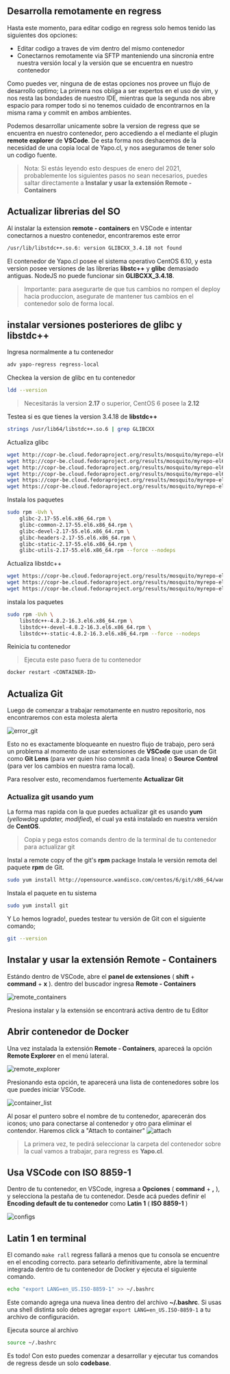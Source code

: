 ## Desarrolla remotamente en regress

Hasta este momento, para editar codigo en regress solo hemos tenido las siguientes dos opciones:

- Editar codigo a traves de vim dentro del mismo contenedor
- Conectarnos remotamente via SFTP manteniendo una sincronia entre nuestra versión local y la versión que se encuentra en nuestro contenedor

Como puedes ver, ninguna de de estas opciones nos provee un flujo de desarrollo optimo; La primera nos obliga a ser expertos en el uso de vim, y nos resta las bondades de nuestro IDE, mientras que la segunda nos abre espacio para romper todo si no tenemos cuidado de encontrarnos en la misma rama y commit en ambos ambientes.

Podemos desarrollar unicamente sobre la version de regress que se encuentra en nuestro contenedor, pero accediendo a el mediante el plugin __remote explorer__ de __VSCode__. De esta forma nos deshacemos de la necesidad de una copia local de Yapo.cl, y nos aseguramos de tener solo un codigo fuente.

> Nota: Si estás leyendo esto despues de enero del 2021, probablemente los siguientes pasos no sean necesarios, puedes saltar directamente a __Instalar y usar la extensión Remote - Containers__

## Actualizar librerias del SO

Al instalar la extension __remote - containers__ en VSCode e intentar conectarnos a nuestro contenedor, encontraremos este error

```bash
/usr/lib/libstdc++.so.6: version GLIBCXX_3.4.18 not found
```

El contenedor de Yapo.cl posee el sistema operativo CentOS 6.10, y esta version posee versiones de las librerias __libstc++__ y __glibc__ demasiado antiguas. NodeJS no puede funcionar sin __GLIBCXX_3.4.18__.

> Importante: para asegurarte de que tus cambios no rompen el deploy hacia produccion, asegurate de mantener tus cambios en el contenedor solo de forma local.

## instalar versiones posteriores de glibc y libstdc++

Ingresa normalmente a tu contenedor
```bash
adv yapo-regress regress-local
```

Checkea la version de glibc en tu contenedor

```bash 
ldd --version
```
> Necesitarás la version __2.17__ o superior, CentOS 6 posee la __2.12__

Testea si es que tienes la version 3.4.18 de __libstdc++__

```bash
strings /usr/lib64/libstdc++.so.6 | grep GLIBCXX
```

Actualiza glibc

```bash
wget http://copr-be.cloud.fedoraproject.org/results/mosquito/myrepo-el6/epel-6-x86_64/glibc-2.17-55.fc20/glibc-2.17-55.el6.x86_64.rpm
wget http://copr-be.cloud.fedoraproject.org/results/mosquito/myrepo-el6/epel-6-x86_64/glibc-2.17-55.fc20/glibc-common-2.17-55.el6.x86_64.rpm
wget http://copr-be.cloud.fedoraproject.org/results/mosquito/myrepo-el6/epel-6-x86_64/glibc-2.17-55.fc20/glibc-devel-2.17-55.el6.x86_64.rpm
wget http://copr-be.cloud.fedoraproject.org/results/mosquito/myrepo-el6/epel-6-x86_64/glibc-2.17-55.fc20/glibc-headers-2.17-55.el6.x86_64.rpm
wget https://copr-be.cloud.fedoraproject.org/results/mosquito/myrepo-el6/epel-6-x86_64/glibc-2.17-55.fc20/glibc-utils-2.17-55.el6.x86_64.rpm
wget https://copr-be.cloud.fedoraproject.org/results/mosquito/myrepo-el6/epel-6-x86_64/glibc-2.17-55.fc20/glibc-static-2.17-55.el6.x86_64.rpm
```

Instala los paquetes
```bash
sudo rpm -Uvh \
    glibc-2.17-55.el6.x86_64.rpm \
    glibc-common-2.17-55.el6.x86_64.rpm \
    glibc-devel-2.17-55.el6.x86_64.rpm \
    glibc-headers-2.17-55.el6.x86_64.rpm \
    glibc-static-2.17-55.el6.x86_64.rpm \
    glibc-utils-2.17-55.el6.x86_64.rpm --force --nodeps
```

Actualiza libstdc++

```bash
wget https://copr-be.cloud.fedoraproject.org/results/mosquito/myrepo-el6/epel-6-x86_64/gcc-4.8.2-16.3.fc20/libstdc++-4.8.2-16.3.el6.x86_64.rpm
wget https://copr-be.cloud.fedoraproject.org/results/mosquito/myrepo-el6/epel-6-x86_64/gcc-4.8.2-16.3.fc20/libstdc++-devel-4.8.2-16.3.el6.x86_64.rpm
wget https://copr-be.cloud.fedoraproject.org/results/mosquito/myrepo-el6/epel-6-x86_64/gcc-4.8.2-16.3.fc20/libstdc++-static-4.8.2-16.3.el6.x86_64.rpm

```

instala los paquetes
```bash
sudo rpm -Uvh \
    libstdc++-4.8.2-16.3.el6.x86_64.rpm \
    libstdc++-devel-4.8.2-16.3.el6.x86_64.rpm \
    libstdc++-static-4.8.2-16.3.el6.x86_64.rpm --force --nodeps
```

Reinicia tu contenedor

> Ejecuta este paso fuera de tu contenedor

```bash 
docker restart <CONTAINER-ID>
```


## Actualiza Git

Luego de comenzar a trabajar remotamente en nustro repositorio, nos encontraremos con esta molesta alerta

![error_git](~@source/assets/regress/error_git.png)

Esto no es exactamente bloqueante en nuestro flujo de trabajo, pero será un problema al momento de usar extensiones de __VSCode__ que usan de Git como __Git Lens__ (para ver quien hiso commit a cada linea) o __Source Control__ (para ver los cambios en nuestra rama local).

Para resolver esto, recomendamos fuertemente __Actualizar Git__

### Actualiza git usando yum


La forma mas rapida con la que puedes actualizar git es usando __yum__ (*yellowdog updater, modified*), el cual ya está instalado en nuestra versión de __CentOS__.

> Copia y pega estos comands dentro de la terminal de tu contenedor para actualizar git

Instal a remote copy of the git's __rpm__ package
Instala le versión remota del paquete __rpm__ de Git.

```bash
sudo yum install http://opensource.wandisco.com/centos/6/git/x86_64/wandisco-git-release-6-1.noarch.rpm
```

Instala el paquete en tu sistema

```bash
sudo yum install git
```
Y Lo hemos logrado!, puedes testear tu versión de Git con el siguiente comando;

```bash
git --version
```

## Instalar y usar la extensión Remote - Containers

Estándo dentro de VSCode, abre el __panel de extensiones__ ( __shift__ + __command__ + __x__ ). dentro del buscador ingresa __Remote - Containers__

![remote_containers](~@source/assets/regress/remote_containers.png)


Presiona instalar y la extensión se encontrará activa dentro de tu Editor

## Abrir contenedor de Docker

Una vez instalada la extensión __Remote - Containers__, apareceá la opción __Remote Explorer__ en el menú lateral.

![remote_explorer](~@source/assets/regress/remote_explorer.png)

Presionando esta opción, te aparecerá una lista de contenedores sobre los que puedes iniciar VSCode.

![container_list](~@source/assets/regress/container_list.png)

Al posar el puntero sobre el nombre de tu contenedor, aparecerán dos iconos; uno para conectarse al contenedor y otro para eliminar el contendor. Haremos click a "Attach to container"
![attach](~@source/assets/regress/attach.png)

> La primera vez, te pedirá seleccionar la carpeta del contenedor sobre la cual vamos a trabajar, para regress es __Yapo.cl__.

## Usa VSCode con ISO 8859-1

Dentro de tu contenedor, en VSCode, ingresa a __Opciones__ ( __command__ + __,__ ), y selecciona la pestaña de tu contenedor. Desde acá puedes definir el __Encoding default de tu contenedor__ como __Latin 1__ ( __ISO 8859-1__ )

![configs](~@source/assets/regress/configs.png)

## Latin 1 en terminal

El comando ```make rall``` regress fallará a menos que tu consola se encuentre en el encoding correcto. para setearlo definitivamente, abre la terminal integrada dentro de tu contenedor de Docker y ejecuta el siguiente comando.

```bash
echo "export LANG=en_US.ISO-8859-1" >> ~/.bashrc
```
Este comando agrega una nueva linea dentro del archivo **~/.bashrc**. Si usas una shell distinta solo debes agregar ```export LANG=en_US.ISO-8859-1``` a tu archivo de configuración.

Ejecuta source al archivo
```bash
source ~/.bashrc
```

Es todo! Con esto puedes comenzar a desarrollar y ejecutar tus comandos de regress desde un solo **codebase**.